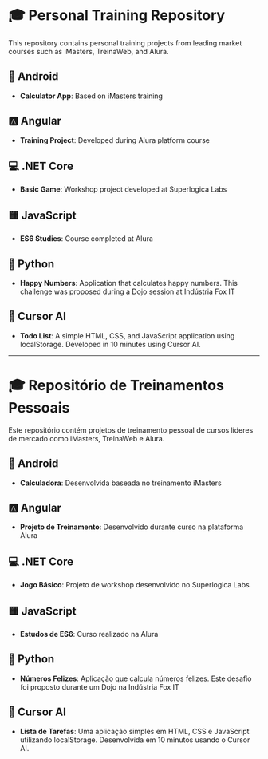 # 🎓 Personal Training Repository

This repository contains personal training projects from leading market courses such as iMasters, TreinaWeb, and Alura.

## 📱 Android

- **Calculator App**: Based on iMasters training

## 🅰️ Angular

- **Training Project**: Developed during Alura platform course

## 💻 .NET Core

- **Basic Game**: Workshop project developed at Superlogica Labs

## 🟨 JavaScript

- **ES6 Studies**: Course completed at Alura

## 🐍 Python

- **Happy Numbers**: Application that calculates happy numbers. This challenge was proposed during a Dojo session at Indústria Fox IT

## 🤖 Cursor AI

- **Todo List**: A simple HTML, CSS, and JavaScript application using localStorage. Developed in 10 minutes using Cursor AI.

---

# 🎓 Repositório de Treinamentos Pessoais

Este repositório contém projetos de treinamento pessoal de cursos líderes de mercado como iMasters, TreinaWeb e Alura.

## 📱 Android

- **Calculadora**: Desenvolvida baseada no treinamento iMasters

## 🅰️ Angular

- **Projeto de Treinamento**: Desenvolvido durante curso na plataforma Alura

## 💻 .NET Core

- **Jogo Básico**: Projeto de workshop desenvolvido no Superlogica Labs

## 🟨 JavaScript

- **Estudos de ES6**: Curso realizado na Alura

## 🐍 Python

- **Números Felizes**: Aplicação que calcula números felizes. Este desafio foi proposto durante um Dojo na Indústria Fox IT

## 🤖 Cursor AI

- **Lista de Tarefas**: Uma aplicação simples em HTML, CSS e JavaScript utilizando localStorage. Desenvolvida em 10 minutos usando o Cursor AI.
